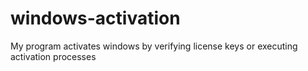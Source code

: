 # windows-activation
My program activates windows by verifying license keys or executing activation processes
